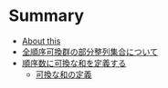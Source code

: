 # Summary

- [About this](README.md)
- [全順序可換群の部分整列集合について](./on-well-ordered-subsets-of-totally-ordered-commutative-group/addition.md)
- [順序数に可換な和を定義する](./ordinals/commutative-addition-of-ordinals.md)
  - [可換な和の定義](./ordinals/commutative-addition-of-ordinals.md#定義5)
